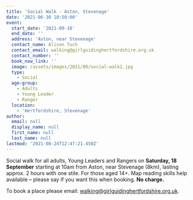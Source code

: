 ```yaml
---
title: 'Social Walk - Aston, Stevenage'
date: '2021-06-30 10:50:00'
event:
  start_date: '2021-09-18'
  end_date: ''
  address: 'Aston, near Stevenage'
  contact_name: Alison Tuch
  contact_email: walking@girlguidinghertfordshire.org.uk
  contact_number: ''
  book_now_link: ''
  image: /assets/images/2021/08/social-walk1.jpg
  type:
    - Social
  age-group:
    - Adults
    - Young Leader
    - Ranger
  location:
    - 'Hertfordshire, Stevenage'
author:
  email: null
  display_name: null
  first_name: null
  last_name: null
lastmod: '2021-08-24T12:47:21.450Z'
---
```

Social walk for all adults, Young Leaders and Rangers on <strong>Saturday, 18 September</strong> starting at 10am from Aston, near Stevenage (8km), lasting approx. 2 hours with one stile. For those aged 14+. Map reading skills help available – please say if you want this when booking. **No charge.**

To book a place please email: <a href="mailto:walking@girlguidinghertfordshire.org.uk">walking@girlguidinghertfordshire.org.uk</a>.
